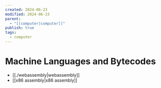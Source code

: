 ```yaml
---
created: 2024-06-23
modified: 2024-06-23
parent:
  - "[[computer|computer]]"
publish: true
tags:
  - computer
---
```


# Machine Languages and Bytecodes
- [[./webassembly|webassembly]]
- [[x86 assembly|x86 assembly]]
